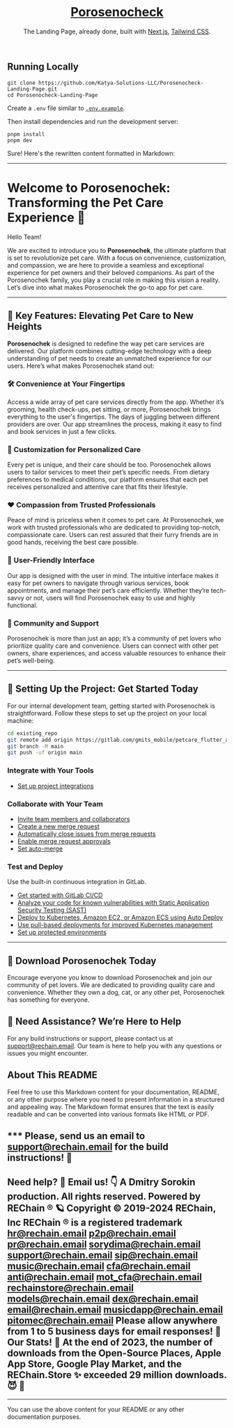 <div align="center">
    <a href="https://katya.site"><h1 align="center">Porosenocheck</h1></a>

The Landing Page, already done, built with [Next.js](https://nextjs.org/), [Tailwind CSS](https://tailwindcss.com/).

</div>

<br/>

## Running Locally

```sh-session
git clone https://github.com/Katya-Solutions-LLC/Porosenocheck-Landing-Page.git
cd Porosenocheck-Landing-Page
```


Create a `.env` file similar to [`.env.example`](https://github.com/Katya-Solutions-LLC/Porosenocheck-Landing-Page/blob/main/.env.example).

Then install dependencies and run the development server:
```sh-session
pnpm install
pnpm dev
```

Sure! Here's the rewritten content formatted in Markdown:

---

# Welcome to Porosenochek: Transforming the Pet Care Experience 🌟

Hello Team!

We are excited to introduce you to **Porosenochek**, the ultimate platform that is set to revolutionize pet care. With a focus on convenience, customization, and compassion, we are here to provide a seamless and exceptional experience for pet owners and their beloved companions. As part of the Porosenochek family, you play a crucial role in making this vision a reality. Let’s dive into what makes Porosenochek the go-to app for pet care.

---

## 🚀 Key Features: Elevating Pet Care to New Heights

**Porosenochek** is designed to redefine the way pet care services are delivered. Our platform combines cutting-edge technology with a deep understanding of pet needs to create an unmatched experience for our users. Here’s what makes Porosenochek stand out:

### 🛠️ Convenience at Your Fingertips
Access a wide array of pet care services directly from the app. Whether it’s grooming, health check-ups, pet sitting, or more, Porosenochek brings everything to the user's fingertips. The days of juggling between different providers are over. Our app streamlines the process, making it easy to find and book services in just a few clicks.

### 🎨 Customization for Personalized Care
Every pet is unique, and their care should be too. Porosenochek allows users to tailor services to meet their pet’s specific needs. From dietary preferences to medical conditions, our platform ensures that each pet receives personalized and attentive care that fits their lifestyle.

### ❤️ Compassion from Trusted Professionals
Peace of mind is priceless when it comes to pet care. At Porosenochek, we work with trusted professionals who are dedicated to providing top-notch, compassionate care. Users can rest assured that their furry friends are in good hands, receiving the best care possible.

### 📲 User-Friendly Interface
Our app is designed with the user in mind. The intuitive interface makes it easy for pet owners to navigate through various services, book appointments, and manage their pet’s care efficiently. Whether they’re tech-savvy or not, users will find Porosenochek easy to use and highly functional.

### 🐾 Community and Support
Porosenochek is more than just an app; it’s a community of pet lovers who prioritize quality care and convenience. Users can connect with other pet owners, share experiences, and access valuable resources to enhance their pet’s well-being.

---

## 📂 Setting Up the Project: Get Started Today

For our internal development team, getting started with Porosenochek is straightforward. Follow these steps to set up the project on your local machine:

```bash
cd existing_repo
git remote add origin https://gitlab.com/gmits_mobile/petcare_flutter_app.git
git branch -M main
git push -uf origin main
```

### Integrate with Your Tools

- [Set up project integrations](https://gitlab.com/gmits_mobile/porosenocheckemployee_app/-/settings/integrations)

### Collaborate with Your Team

- [Invite team members and collaborators](https://docs.gitlab.com/ee/user/project/members/)
- [Create a new merge request](https://docs.gitlab.com/ee/user/project/merge_requests/creating_merge_requests.html)
- [Automatically close issues from merge requests](https://docs.gitlab.com/ee/user/project/issues/managing_issues.html#closing-issues-automatically)
- [Enable merge request approvals](https://docs.gitlab.com/ee/user/project/merge_requests/approvals/)
- [Set auto-merge](https://docs.gitlab.com/ee/user/project/merge_requests/merge_when_pipeline_succeeds.html)

### Test and Deploy

Use the built-in continuous integration in GitLab.

- [Get started with GitLab CI/CD](https://docs.gitlab.com/ee/ci/quick_start/index.html)
- [Analyze your code for known vulnerabilities with Static Application Security Testing (SAST)](https://docs.gitlab.com/ee/user/application_security/sast/)
- [Deploy to Kubernetes, Amazon EC2, or Amazon ECS using Auto Deploy](https://docs.gitlab.com/ee/topics/autodevops/requirements.html)
- [Use pull-based deployments for improved Kubernetes management](https://docs.gitlab.com/ee/user/clusters/agent/)
- [Set up protected environments](https://docs.gitlab.com/ee/ci/environments/protected_environments.html)

---

## 📲 Download Porosenochek Today

Encourage everyone you know to download Porosenochek and join our community of pet lovers. We are dedicated to providing quality care and convenience. Whether they own a dog, cat, or any other pet, Porosenochek has something for everyone.

## 📧 Need Assistance? We’re Here to Help

For any build instructions or support, please contact us at support@rechain.email. Our team is here to help you with any questions or issues you might encounter.

## About This README

Feel free to use this Markdown content for your documentation, README, or any other purpose where you need to present information in a structured and appealing way. The Markdown format ensures that the text is easily readable and can be converted into various formats like HTML or PDF.

## *** Please, send us an email to support@rechain.email for the build instructions! 👻

## Need help? 🤔 Email us! 👇 A Dmitry Sorokin production. All rights reserved. Powered by REChain ®️ 🪐 Copyright © 2019-2024 REChain, Inc REChain ® is a registered trademark hr@rechain.email p2p@rechain.email pr@rechain.email sorydima@rechain.email support@rechain.email sip@rechain.email music@rechain.email cfa@rechain.email anti@rechain.email mot_cfa@rechain.email rechainstore@rechain.email models@rechain.email dex@rechain.email email@rechain.email musicdapp@rechain.email pitomec@rechain.email Please allow anywhere from 1 to 5 business days for email responses! 💌 Our Stats! 👀 At the end of 2023, the number of downloads from the Open-Source Places, Apple App Store, Google Play Market, and the REChain.Store ✨ exceeded 29 million downloads. 😈 👀

---

You can use the above content for your README or any other documentation purposes.